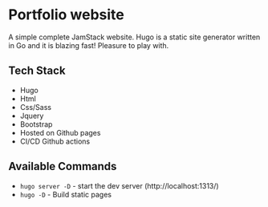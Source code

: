 # Portfolio website

A simple complete JamStack website. Hugo is a static site generator written in Go and it is blazing fast! Pleasure to play with.


## Tech Stack

- Hugo
- Html
- Css/Sass
- Jquery
- Bootstrap
- Hosted on Github pages
- CI/CD Github actions

## Available Commands

-   `hugo server -D` - start the dev server (http://localhost:1313/)
-   `hugo -D` - Build static pages
